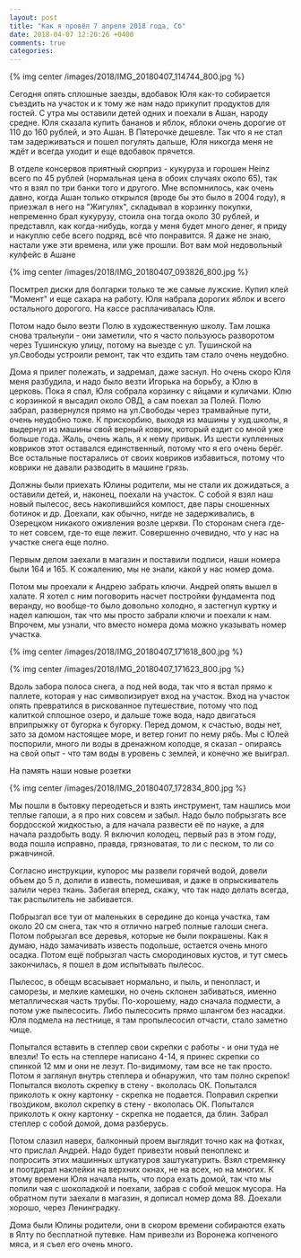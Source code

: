 ```yaml
---
layout: post
title: "Как я провёл 7 апреля 2018 года, Сб"
date: 2018-04-07 12:20:26 +0400
comments: true
categories: 
---
```

{% img center /images/2018/IMG_20180407_114744_800.jpg %}

Сегодня опять сплошные заезды, вдобавок Юля как-то собирается съездить на участок и к тому же нам надо прикупит продуктов для гостей. С утра мы оставили детей одних и поехали в Ашан, народу средне. Юля сказала купить бананов и яблок, яблоки очень дорогие от 110 до 160 рублей, и это Ашан. В Пятерочке дешевле. Так что я не стал там задерживаться и пошел погулять дальше, Юля никогда меня не ждёт и всегда уходит и еще вдобавок прячется.
 
В отделе консервов приятный сюрприз - кукуруза и горошен Heinz всего по 45 рублей (нормальная цена в обоих случаях около 65), так что я взял по три банки того и другого. Мне вспомнилось, как очень давно, когда Ашан только открылся (вроде бы это было в 2004 году), я приезжал в него на "Жигулях", складывал в корзинку покупки, непременно брал кукурузу, стоила она тогда около 30 рублей, и представлл, как когда-нибудь, когда у меня будет много денег, я приду и накуплю себе всего подряд, всё что понравится. Я даже не знаю, настали уже эти времена, или уже прошли. Вот вам мой недовольный кулфейс в Ашане

{% img center /images/2018/IMG_20180407_093826_800.jpg %}

Посмтрел диски для болгарки только те же самые лужские. Купил клей "Момент" и еще сахара на работу. Юля набрала дорогих яблок и всего остального дорогого. На кассе расплачивалась Юля.

Потом надо было везти Полю в художественную школу. Там лошка снова тральнули - они заметили, что я часто пользуюсь разворотом через Тушинскую улицу, потому на выезде с ул. Тушинской на ул.Свободы устроили ремонт, так что ездить там стало очень неудобно.

Дома я прилег полежать, и задремал, даже заснул. Но очень скоро Юля меня разбудила, и надо было везти Игорька на борьбу, а Юлю в церковь. Пока я спал, Юля собрала корзинку с яйцами и куличами. Юлю с корзинкой я высадил около ОВД, а сам поехал за Полей. Полю забрал, развернулся прямо на ул.Свободы через трамвайные пути, очень неудобно тоже. К прискорбию, выходя из машины у худ.школы, я выдернул из машины свой верный коврик, который ездит со мной уже больше года. Жаль, очень жаль, я к нему привык. Из шести купленных ковриков этот оставался единственный, потому что я его очень берёг. Все остальные постарались от своих ковриков избавиться, потому что коврики не давали разводить в машине грязь.

Должны были приехать Юлины родители, мы не стали их дожидаться, а оставили детей, и, наконец, поехали на участок. С собой я взял наш новый пылесос, весь накопившийся компост, две пары сношенных ботинок и др. Доехали, как обычно, нигде не задерживались, в Озерецком никакого оживления возле церкви. По сторонам снега где-то нет совсем, где-то еще лежит. Совершенно очевидно, что у нас на участке снега еще полно.

Первым делом заехали в магазин и поставили подписи, наши номера были 164 и 165. К сожалению, мы не знали, какой у нас номер дома.

Потом мы проехали к Андрею забрать ключи. Андрей опять вышел в халате. Я хотел с ним поговорить насчет постройки фундамента под веранду, но вообще-то было довольно холодно, я застегнул куртку и надел капюшон, так что мы просто забрали ключи и поехали к нам. Впрочем, мы узнали, что вместо номера дома можно указывать номер участка.

{% img center /images/2018/IMG_20180407_171618_800.jpg %}

{% img center /images/2018/IMG_20180407_171623_800.jpg %}

Вдоль забора полоса снега, а под ней вода, так что я встал прямо к паллете, которая у нас символизирует вход на участок. Вход на участок опять превратился в рискованное путешествие, потому что под калиткой сплошное озеро, и дальше тоже вода, надо двигаться вприпрыжку от бугорка к бугорку. Перед домом, к счастью, воды нет, зато за домом настоящее море, и ветер гонит по нему рябь. Мы с Юлей поспорили, много ли воды в дренажном колодце, я сказал - опираясь на свой опыт - что там воды в уровень с землей, и конечно же выиграл.  

На память наши новые розетки

{% img center /images/2018/IMG_20180407_172834_800.jpg %}

Мы пошли в бытовку переодеться и взять инструмент, там нашлись мои теплые галоши, а я про них совсем и забыл. Надо было побрызгать все бордосской жидкостью, а для начала развести её по науке, а для начала раздобыть воду. Я включил колодец, первый раз в этом году, вода пошла исправно, правда, грязноватая, то ли с песком, то ли со ржавчиной.

Согласно инструкции, купорос мы развели горячей водой, довели объем до 5 л, долили в известь, помешивая, и даже в опрыскиватель залили через ткань. Забегая вперед, скажу, что так надо делать всегда, так распылитель не забивается.

Побрызгал все туи от маленьких в середине до конца участка, там около 20 см снега, так что я отлично нагреб полные галоши снега. Потом побрызгал все деревья, которые не были покрашены. Как я думаю, надо замачивать известь подольше, остается очень много осадка. Потом ещё побрызгал часть смородиновых кустов, и тут смесь закончилась, я пошел в дом испытывать пылесос.

Пылесос, в обещм всасывает нормально, и пыль, и пенопласт, и саморезы, и мелкие камешки, но очень склонен забиваться, именно металлическая часть трубы. По-хорошему, надо сначала подмести, а потом уже пылесосить. Либо пылесосить прямо шлангом без насадки. Юля подмела на лестнице, я там пропылесосил отчасти, стало заметно чище.

Попытался вставить в степлер свои скрепки с работы - и они туда не влезли! То есть на степлере написано 4-14, я принес скрепки со спинкой 12 мм и они не лезут. По-видимому, там все не так просто. Потом я заглянул внутрь степлера и обнаружил, что там полно скрепок! Попытался вколоть скрепку в стену - вкололась ОК. Попытался приколоть к окну картонку - скрепка не подается. Поправил скрепки гвоздиком, вколол скрепку в стену - вкололась ОК. Попытался приколоть к окну картонку - скрепка не подается, да блин. Забрал степлер с собой домой, дома разберусь.

Потом слазил наверх, балконный проем выглядит точно как на фотках, что прислал Андрей. Надо будет привезти новый пеноплекс и попросить этих машинных штукатуров заштукатурить. Взял стремянку и поотдирал наклейки на верхних окнах, не на всех, но на многих. К этому времени Юля начала ныть, что пора ехать домой, так что мы попили чая с шоколадкой и поехали, забрав с собой мешок мусора. На обратном пути заехали в магазин, я дописал номер дома 88. Доехали хорошо, через Ленинградку.

Дома были Юлины родители, они в скором времени собираются ехать в Ялту по бесплатной путевке. Нам привезли из Воронежа копченого мяса, и я съел его очень много.